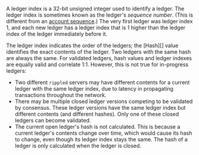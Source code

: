 A ledger index is a 32-bit unsigned integer used to identify a ledger. The ledger index is sometimes known as the ledger's _sequence number_. (This is different from an [account sequence](basic-data-types.html#account-sequence).) The very first ledger was ledger index 1, and each new ledger has a ledger index that is 1 higher than the ledger index of the ledger immediately before it.

The ledger index indicates the order of the ledgers; the [Hash][] value identifies the exact contents of the ledger. Two ledgers with the same hash are always the same. For validated ledgers, hash values and ledger indexes are equally valid and correlate 1:1. However, this is not true for in-progress ledgers:

* Two different `rippled` servers may have different contents for a current ledger with the same ledger index, due to latency in propagating transactions throughout the network.
* There may be multiple closed ledger versions competing to be validated by consensus. These ledger versions have the same ledger index but different contents (and different hashes). Only one of these closed ledgers can become validated.
* The current open ledger's hash is not calculated. This is because a current ledger's contents change over time, which would cause its hash to change, even though its ledger index stays the same. The hash of a ledger is only calculated when the ledger is closed.
